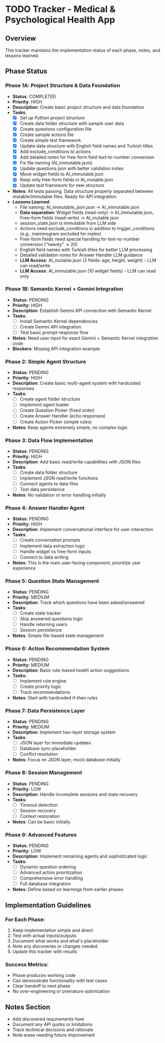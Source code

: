 # TODO Tracker - Medical & Psychological Health App

## Overview
This tracker maintains the implementation status of each phase, notes, and lessons learned.

## Phase Status

### Phase 1A: Project Structure & Data Foundation
- **Status**: COMPLETED
- **Priority**: HIGH
- **Description**: Create basic project structure and data foundation
- **Tasks**:
  - [x] Set up Python project structure
  - [x] Create data folder structure with sample user data
  - [x] Create questions configuration file
  - [x] Create sample actions file
  - [x] Create simple test framework
  - [x] Update data structure with English field names and Turkish titles
  - [x] Add exclude_conditions to actions
  - [x] Add detailed notes for free-form field text-to-number conversion
  - [x] Fix file naming (AI_immutable.json)
  - [x] Update questions.json with better validation notes
  - [x] Move widget fields to AI_immutable.json
  - [x] Keep only free-form fields in AI_mutable.json
  - [x] Update test framework for new structure
- **Notes**: All tests passing. Data structure properly separated between mutable/immutable files. Ready for API integration.
- **Lessons Learned**: 
  - File naming: AI_immutable_json.json → AI_immutable.json
  - **Data separation**: Widget fields (read-only) → AI_immutable.json, Free-form fields (read-write) → AI_mutable.json
  - session_state.json is immutable from LLM side
  - Actions need exclude_conditions in addition to trigger_conditions (e.g., mammogram excluded for males)
  - Free-form fields need special handling for text-to-number conversion ("twenty" → 20)
  - English field names with Turkish titles for better LLM processing
  - Detailed validation notes for Answer Handler LLM guidance
  - **LLM Access**: AI_mutable.json (3 fields: age, height, weight) - LLM can read/write
  - **LLM Access**: AI_immutable.json (10 widget fields) - LLM can read only

### Phase 1B: Semantic Kernel + Gemini Integration
- **Status**: PENDING
- **Priority**: HIGH
- **Description**: Establish Gemini API connection with Semantic Kernel
- **Tasks**:
  - [ ] Install Semantic Kernel dependencies
  - [ ] Create Gemini API integration
  - [ ] Test basic prompt-response flow
- **Notes**: Need user input for exact Gemini + Semantic Kernel integration code
- **Blockers**: Missing API integration example

### Phase 2: Simple Agent Structure
- **Status**: PENDING
- **Priority**: HIGH
- **Description**: Create basic multi-agent system with hardcoded responses
- **Tasks**:
  - [ ] Create agent folder structure
  - [ ] Implement agent loader
  - [ ] Create Question Picker (fixed order)
  - [ ] Create Answer Handler (echo responses)
  - [ ] Create Action Picker (simple rules)
- **Notes**: Keep agents extremely simple, no complex logic

### Phase 3: Data Flow Implementation
- **Status**: PENDING
- **Priority**: HIGH
- **Description**: Add basic read/write capabilities with JSON files
- **Tasks**:
  - [ ] Create data folder structure
  - [ ] Implement JSON read/write functions
  - [ ] Connect agents to data files
  - [ ] Test data persistence
- **Notes**: No validation or error handling initially

### Phase 4: Answer Handler Agent
- **Status**: PENDING
- **Priority**: HIGH
- **Description**: Implement conversational interface for user interaction
- **Tasks**:
  - [ ] Create conversation prompts
  - [ ] Implement data extraction logic
  - [ ] Handle widget vs free-form inputs
  - [ ] Connect to data writing
- **Notes**: This is the main user-facing component, prioritize user experience

### Phase 5: Question State Management
- **Status**: PENDING
- **Priority**: MEDIUM
- **Description**: Track which questions have been asked/answered
- **Tasks**:
  - [ ] Create state tracker
  - [ ] Skip answered questions logic
  - [ ] Handle returning users
  - [ ] Session persistence
- **Notes**: Simple file-based state management

### Phase 6: Action Recommendation System
- **Status**: PENDING
- **Priority**: MEDIUM
- **Description**: Basic rule-based health action suggestions
- **Tasks**:
  - [ ] Implement rule engine
  - [ ] Create priority logic
  - [ ] Track recommendations
- **Notes**: Start with hardcoded if-then rules

### Phase 7: Data Persistence Layer
- **Status**: PENDING
- **Priority**: MEDIUM
- **Description**: Implement two-layer storage system
- **Tasks**:
  - [ ] JSON layer for immediate updates
  - [ ] Database sync placeholder
  - [ ] Conflict resolution
- **Notes**: Focus on JSON layer, mock database initially

### Phase 8: Session Management
- **Status**: PENDING
- **Priority**: LOW
- **Description**: Handle incomplete sessions and state recovery
- **Tasks**:
  - [ ] Timeout detection
  - [ ] Session recovery
  - [ ] Context restoration
- **Notes**: Can be basic initially

### Phase 9: Advanced Features
- **Status**: PENDING
- **Priority**: LOW
- **Description**: Implement remaining agents and sophisticated logic
- **Tasks**:
  - [ ] Dynamic question ordering
  - [ ] Advanced action prioritization
  - [ ] Comprehensive error handling
  - [ ] Full database integration
- **Notes**: Define based on learnings from earlier phases

## Implementation Guidelines

### For Each Phase:
1. Keep implementation simple and direct
2. Test with actual inputs/outputs
3. Document what works and what's placeholder
4. Note any discoveries or changes needed
5. Update this tracker with results

### Success Metrics:
- Phase produces working code
- Can demonstrate functionality with test cases
- Clear handoff to next phase
- No over-engineering or premature optimization

## Notes Section
- Add discovered requirements here
- Document any API quirks or limitations
- Track technical decisions and rationale
- Note areas needing future improvement